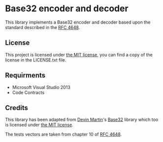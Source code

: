 ﻿# Base32 encoder and decoder

This library implements a Base32 encoder and decoder based upon the standard described in the [RFC 4648].

## License

This project is licensed under [the MIT license], you can find a copy of the license in the LICENSE.txt file.

## Requirments

- Microsoft Visual Studio 2013
- Code Contracts

## Credits

This library has been adapted from [Devin Martin]'s [Base32] library which too is licensed under [the MIT license].

The tests vectors are taken from chapter 10 of [RFC 4648].

  [RFC 4648]: https://www.rfc-editor.org/info/rfc4648
  [the MIT license]: https://opensource.org/licenses/MIT
  [Devin Martin]: https://bitbucket.org/devinmartin
  [Base32]: https://bitbucket.org/devinmartin/base32
